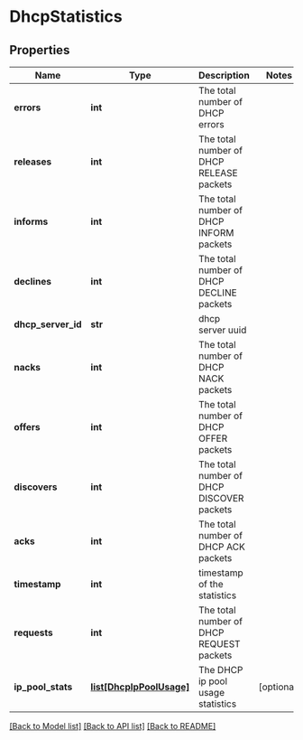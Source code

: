 # DhcpStatistics

## Properties
Name | Type | Description | Notes
------------ | ------------- | ------------- | -------------
**errors** | **int** | The total number of DHCP errors | 
**releases** | **int** | The total number of DHCP RELEASE packets | 
**informs** | **int** | The total number of DHCP INFORM packets | 
**declines** | **int** | The total number of DHCP DECLINE packets | 
**dhcp_server_id** | **str** | dhcp server uuid | 
**nacks** | **int** | The total number of DHCP NACK packets | 
**offers** | **int** | The total number of DHCP OFFER packets | 
**discovers** | **int** | The total number of DHCP DISCOVER packets | 
**acks** | **int** | The total number of DHCP ACK packets | 
**timestamp** | **int** | timestamp of the statistics | 
**requests** | **int** | The total number of DHCP REQUEST packets | 
**ip_pool_stats** | [**list[DhcpIpPoolUsage]**](DhcpIpPoolUsage.md) | The DHCP ip pool usage statistics | [optional] 

[[Back to Model list]](../README.md#documentation-for-models) [[Back to API list]](../README.md#documentation-for-api-endpoints) [[Back to README]](../README.md)

